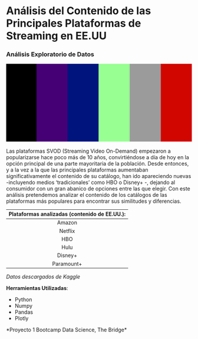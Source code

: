 # Análisis del Contenido de las Principales Plataformas de Streaming en EE.UU

### Análisis Exploratorio de Datos
![img](https://raw.githubusercontent.com/LLR-Laura/EDA_Plataformas_Streaming/master/graficos/Plataformas_Streaming.png)



<div class=text-justify>
Las plataformas SVOD (Streaming Video On-Demand) empezaron a popularizarse hace poco más de 10 años, convirtiéndose a día de hoy en la opción principal de una parte mayoritaria de la población. Desde entonces, y a la vez a la que las principales plataformas aumentaban significativamente el contenido de su catálogo, han ido apareciendo nuevas -incluyendo medios ‘tradicionales’ como HBO o Disney+ -, dejando al consumidor con un gran abanico de opciones entre las que elegir. Con este análisis pretendemos analizar el contenido de los catálogos de las plataformas más populares para encontrar sus similitudes y diferencias.
</div>

| **Plataformas analizadas (contenido de EE.UU.):** |
| :---: |
| Amazon |
| Netflix |
| HBO |
| Hulu |
| Disney+ |
| Paramount+ |

*Datos descargados de Kaggle*

**Herramientas Utilizadas**:

- Python
- Numpy
- Pandas
- Plotly

<div class=pull-right>
*Proyecto 1 Bootcamp Data Science, The Bridge*
</div>